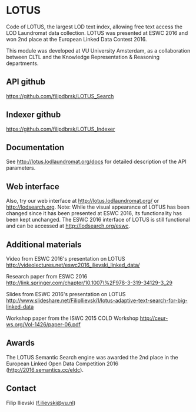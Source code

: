 # LOTUS
Code of LOTUS, the largest LOD text index, allowing free text access the LOD Laundromat data collection. LOTUS was presented at ESWC 2016 and won 2nd place at the European Linked Data Contest 2016.

This module was developed at VU University Amsterdam, as a collaboration between CLTL and the Knowledge Representation & Reasoning departments. 

## API github
https://github.com/filipdbrsk/LOTUS_Search

## Indexer github
https://github.com/filipdbrsk/LOTUS_Indexer

## Documentation

See http://lotus.lodlaundromat.org/docs for detailed description of the API parameters.

## Web interface

Also, try our web interface at http://lotus.lodlaundromat.org/ or http://lodsearch.org. 
Note: While the visual appearance of LOTUS has been changed since it has been presented at ESWC 2016, its functionality has been kept unchanged. The ESWC 2016 interface of LOTUS is still functional and can be accessed at http://lodsearch.org/eswc.

## Additional materials

 Video from ESWC 2016's presentation on LOTUS http://videolectures.net/eswc2016_ilievski_linked_data/

Research paper from ESWC 2016
http://link.springer.com/chapter/10.1007\%2F978-3-319-34129-3_29

Slides from ESWC 2016's presentation on LOTUS
http://www.slideshare.net/FilipIlievski1/lotus-adaptive-text-search-for-big-linked-data
  
Workshop paper from the ISWC 2015 COLD Workshop
http://ceur-ws.org/Vol-1426/paper-06.pdf

## Awards

The LOTUS Semantic Search engine was awarded the 2nd place in the European Linked Open Data Competition 2016 (http://2016.semantics.cc/eldc).

## Contact
Filip Ilievski (f.ilievski@vu.nl)
